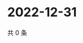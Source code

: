 # 2022-12-31

共 0 条

<!-- BEGIN WEIBO -->
<!-- 最后更新时间 Sat Dec 31 2022 09:04:47 GMT+0800 (China Standard Time) -->

<!-- END WEIBO -->
